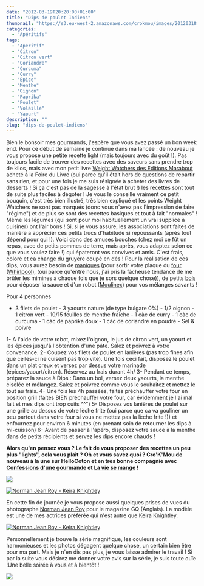 ```yaml
---
date: "2012-03-19T20:20:00+01:00"
title: "Dips de poulet Indiens"
thumbnail: "https://s3.eu-west-2.amazonaws.com/crokmou/images/20120318_Dips_Poulet_Indien_0034.jpg"
categories:
  - "Apéritifs"
tags:
  - "Aperitif"
  - "Citron"
  - "Citron vert"
  - "Coriandre"
  - "Curcuma"
  - "Curry"
  - "Epice"
  - "Menthe"
  - "Oignon"
  - "Paprika"
  - "Poulet"
  - "Volaille"
  - "Yaourt"
description: ""
slug: "dips-de-poulet-indiens"
---
```


Bien le bonsoir mes gourmands, j'espère que vous avez passé un bon week end. Pour ce début de semaine je continue dans ma lancée : de nouveau je vous propose une petite recette light (mais toujours avec du goût !). Pas toujours facile de trouver des recettes avec des saveurs sans prendre trop de kilos, mais avec mon petit livre [Weight Watchers des Editions Marabout](http://www.mollat.com/livres/mon-cours-cuisine-les-basiques-9782501067881.html) acheté à la Foire du Livre (oui parce qu'il était hors de questions de repartir sans rien, et pour une fois je me suis résignée à acheter des livres de desserts ! Si ça c'est pas de la sagesse à l'état brut !) les recettes sont tout de suite plus faciles à dégoter ! Je vous le conseille vraiment ce petit bouquin, c'est très bien illustré, très bien expliqué et les points Weight Watchers ne sont pas marqués (donc vous n'avez pas l'impression de faire "régime") et de plus se sont des recettes basiques et tout à fait "normales" ! Même les légumes (qui sont pour moi habituellement un vrai supplice à cuisiner) ont l'air bons ! Si, si je vous assure, les associations sont faites de manière a apprécier ces petits trucs d'habitude si repoussants (après tout dépend pour qui !). Voici donc des amuses bouches (chez moi ce fût un repas, avec de petits pommes de terre, mais après, vous adaptez selon ce que vous voulez faire !) qui épateront vos convives et amis. C'est frais, coloré et ca change du gruyère coupé en dés ! Pour la réalisation de ces dips, vous aurez besoin de [maniques](http://www.rueducommerce.fr/m/pl/malid:4769931) (pour sortir votre plaque du [four](http://www.rueducommerce.fr/m/pl/malid:9404136) ([Whirlpool](http://www.rueducommerce.fr/m/pl/malid:84038)), (oui parce qu'entre nous, j'ai pris la fâcheuse tendance de me brûler les mimines à chaque fois que je sors quelque chose)), de petits [bols](http://www.rueducommerce.fr/m/pl/malid:4769881) pour déposer la sauce et d'un robot ([Moulinex](http://www.rueducommerce.fr/m/pl/malid:88589)) pour vos mélanges savants !

Pour 4 personnes

- 3 filets de poulet - 3 yaourts nature (de type bulgare 0%) - 1/2 oignon - 1 citron vert - 10/15 feuilles de menthe fraîche - 1 càc de curry - 1 càc de curcuma - 1 càc de paprika doux - 1 càc de coriandre en poudre - Sel & poivre

1- A l'aide de votre robot, mixez l'oignon, le jus de citron vert, un yaourt et les épices jusqu'à l'obtention d'une pâte. Salez et poivrez à votre convenance. 2- Coupez vos filets de poulet en lanières (pas trop fines afin que celles-ci ne cuisent pas trop vite). Une fois ceci fait, disposez le poulet dans un plat creux et versez par dessus votre marinade (épices/yaourt/citron). Réservez au frais durant 4h/ 3- Pendant ce temps, préparez la sauce à Dips : Dans un bol, versez deux yaourts, la menthe ciselée et mélangez. Salez et poivrez comme vous le souhaitez et mettez le tout au frais. 4- Une fois les 4h passées, faites préchauffer votre four en position grill (faites BIEN préchauffer votre four, car évidemment je l'ai mal fait et mes dips ont trop cuits ^^") 5- Disposez vos lanières de poulet sur une grille au dessus de votre lèche frite (oui parce que ca va gouliner un peu partout dans votre four si vous ne mettez pas la lèche frite !)) et enfournez pour environ 6 minutes (en prenant soin de retourner les dips à mi-cuisson) 6- Avant de passer à l'apéro, disposez votre sauce à la menthe dans de petits récipients et servez les dips encore chauds !

**Alors qu'en pensez vous ? Le fait de vous proposer des recettes un peu plus "lights", cela vous plait ?** **Oh et vous savez quoi ? Cro'K'Mou de nouveau à la une sur HelloCoton et en très bonne compagnie avec [Confessions d'une gourmande](http://confessionsdunegourmande.over-blog.com/article-chiffonade-de-jambon-cru-a-l-oeuf-mollet-aux-noisettes-101628975.html) et [La vie se mange](http://www.hellocoton.fr/to/kAZt#http://la-vie-se-mange.blogspot.com/2012/03/tarte-et-tartelettes-aux-fraises.html) !**

[![](http://3.bp.blogspot.com/-K5OFbjmLEIA/T2jOASfrnWI/AAAAAAAAB6w/vMLKMyeGLDA/s640/2012-03-20+19.34.48.png)](http://3.bp.blogspot.com/-K5OFbjmLEIA/T2jOASfrnWI/AAAAAAAAB6w/vMLKMyeGLDA/s1600/2012-03-20+19.34.48.png)

[![Norman Jean Roy - Keira Knightley](http://3.bp.blogspot.com/-ZlPlELpDaxY/T2eE_Tmd6zI/AAAAAAAAB6c/ABGzKvWCYmc/s640/keira-knightley-gq-uk-march-2012-norman-jean-roy-5.jpg)](http://3.bp.blogspot.com/-ZlPlELpDaxY/T2eE_Tmd6zI/AAAAAAAAB6c/ABGzKvWCYmc/s1600/keira-knightley-gq-uk-march-2012-norman-jean-roy-5.jpg)

En cette fin de journée je vous propose aussi quelques prises de vues du photographe [Norman Jean Roy](http://normanjeanroy.com/NORMAN_JEAN_ROY_STUDIO/NORMAN_JEAN_ROY_STUDIO.html) pour le magazine GQ (Anglais). La modèle est une de mes actrices préférée qui n'est autre que Keira Knightley.

[![Norman Jean Roy - Keira Knightley](http://4.bp.blogspot.com/-4EX8TDCjixU/T28fNcGOxpI/AAAAAAAAB8E/F5DWKXxs0nY/s1600/Norman_Jean_Roy_Keira_Knightley_GQ.jpg)](http://4.bp.blogspot.com/-4EX8TDCjixU/T28fNcGOxpI/AAAAAAAAB8E/F5DWKXxs0nY/s1600/Norman_Jean_Roy_Keira_Knightley_GQ.jpg)

Personnellement je trouve la série magnifique, les couleurs sont harmonieuses et les photos dégagent quelque chose, un certain bien être pour ma part. Mais je n'en dis pas plus, je vous laisse admirer le travail ! Si par la suite vous désirez me donner votre avis sur la série, je suis toute ouïe !Une belle soirée à vous et à bientôt !

[![](http://4.bp.blogspot.com/-2bLosyMFac4/TxhFg0sR2dI/AAAAAAAABec/Mzg1OnlXUmM/s1600/Signature+copie.jpg)](http://4.bp.blogspot.com/-2bLosyMFac4/TxhFg0sR2dI/AAAAAAAABec/Mzg1OnlXUmM/s1600/Signature+copie.jpg)